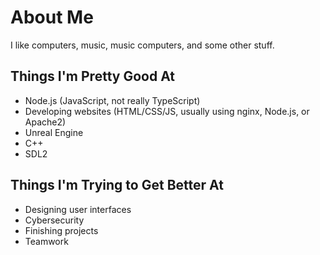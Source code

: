 # About Me

I like computers, music, music computers, and some other stuff.

## Things I'm Pretty Good At

- Node.js (JavaScript, not really TypeScript)
- Developing websites (HTML/CSS/JS, usually using nginx, Node.js, or Apache2)
- Unreal Engine
- C++
- SDL2

## Things I'm Trying to Get Better At

- Designing user interfaces
- Cybersecurity
- Finishing projects
- Teamwork
